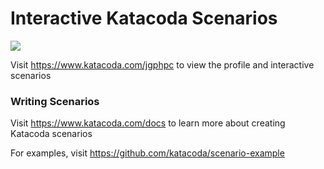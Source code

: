 # Interactive Katacoda Scenarios

[![](http://shields.katacoda.com/katacoda/jgphpc/count.svg)](https://www.katacoda.com/jgphpc "Get your profile on Katacoda.com")

Visit https://www.katacoda.com/jgphpc to view the profile and interactive scenarios

### Writing Scenarios
Visit https://www.katacoda.com/docs to learn more about creating Katacoda scenarios

For examples, visit https://github.com/katacoda/scenario-example
